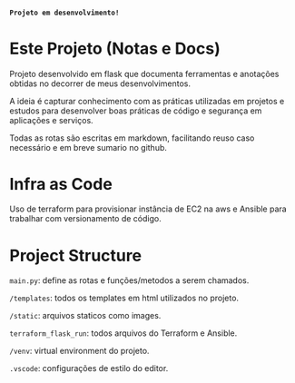 #### `Projeto em desenvolvimento!`

# Este Projeto (Notas e Docs)

Projeto desenvolvido em flask que documenta ferramentas e anotações obtidas no decorrer de meus desenvolvimentos.

A ideia é capturar conhecimento com as práticas utilizadas em projetos e estudos para desenvolver boas práticas de código e segurança em aplicações e serviços.

Todas as rotas são escritas em markdown, facilitando reuso caso necessário e em breve sumario no github.

# Infra as Code

Uso de terraform para provisionar instância de EC2 na aws e
Ansible para trabalhar com versionamento de código.

# Project Structure

`main.py`: define as rotas e funções/metodos a serem chamados.
<br/>

`/templates`: todos os templates em html utilizados no projeto.
<br/>

`/static`: arquivos staticos como images.
<br/>

`terraform_flask_run`: todos arquivos do Terraform e Ansible.
<br/>

`/venv`: virtual environment do projeto.
<br/>

`.vscode`: configurações de estilo do editor.
